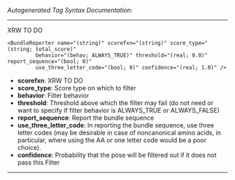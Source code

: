 _Autogenerated Tag Syntax Documentation:_

---
XRW TO DO

```
<BundleReporter name="(string)" scorefxn="(string)" score_type="(string; total_score)"
         behavior="(behav; ALWAYS_TRUE)" threshold="(real; 0.0)" report_sequence="(bool; 0)"
         use_three_letter_code="(bool; 0)" confidence="(real; 1.0)" />
```

-   **scorefxn**: XRW TO DO
-   **score_type**: Score type on which to filter
-   **behavior**: Filter behavior
-   **threshold**: Threshold above which the filter may fail (do not need or want to specify if filter behavior is ALWAYS_TRUE or ALWAYS_FALSE)
-   **report_sequence**: Report the bundle sequence
-   **use_three_letter_code**: In reporting the bundle sequence, use three letter codes (may be desirable in case of noncanonical amino acids, in particular, where using the AA or one letter code would be a poor choice).
-   **confidence**: Probability that the pose will be filtered out if it does not pass this Filter

---
